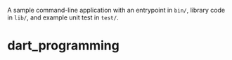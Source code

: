 A sample command-line application with an entrypoint in `bin/`, library code
in `lib/`, and example unit test in `test/`.
# dart_programming
